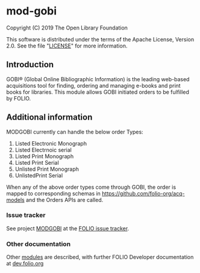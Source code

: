 # mod-gobi

Copyright (C) 2019 The Open Library Foundation

This software is distributed under the terms of the Apache License,
Version 2.0. See the file "[LICENSE](LICENSE)" for more information.

## Introduction

GOBI® (Global Online Bibliographic Information) is the leading web-based
acquisitions tool for finding, ordering and managing e-books and print books
for libraries. This module allows GOBI initiated orders to be fulfilled by
FOLIO.

## Additional information
MODGOBI currently can handle the below order Types:
1. Listed Electronic Monograph
2. Listed Electrnoic serial
3. Listed Print Monograph
4. Listed Print Serial
5. Unlisted Print Monograph
6. UnlistedPrint Serial

When any of the above order types come through GOBI, the order is mapped to corresponding schemas in https://github.com/folio-org/acq-models
and the Orders APIs are called. 

### Issue tracker

See project [MODGOBI](https://issues.folio.org/browse/MODGOBI)
at the [FOLIO issue tracker](https://dev.folio.org/guidelines/issue-tracker).

### Other documentation

Other [modules](https://dev.folio.org/source-code/#server-side) are described,
with further FOLIO Developer documentation at
[dev.folio.org](https://dev.folio.org/)
